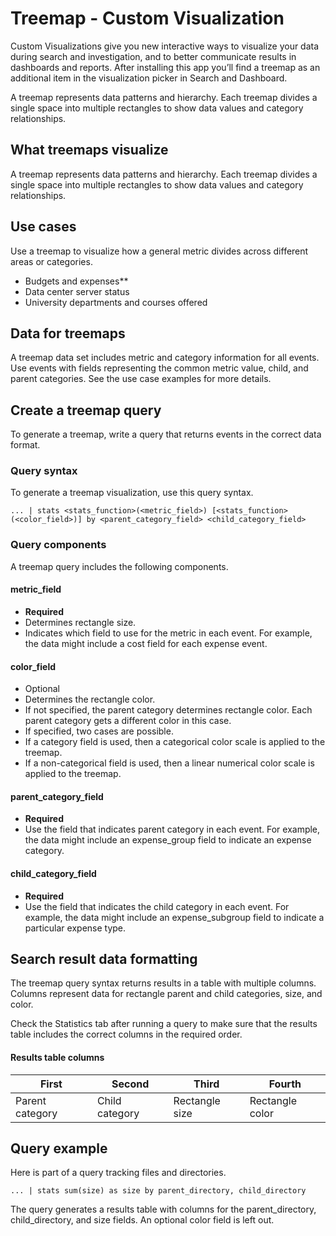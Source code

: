 # **Treemap - Custom Visualization**
Custom Visualizations give you new interactive ways to visualize your data during search and investigation, and to better communicate results in dashboards and reports. After installing this app you’ll find a treemap as an additional item in the visualization picker in Search and Dashboard.

A treemap represents data patterns and hierarchy. Each treemap divides a single space into multiple rectangles to show data values and category relationships.


## **What treemaps visualize**
A treemap represents data patterns and hierarchy. Each treemap divides a single space into multiple rectangles to show data values and category relationships.

## **Use cases**
Use a treemap to visualize how a general metric divides across different areas or categories.

- Budgets and expenses** 
- Data center server status
- University departments and courses offered

## **Data for treemaps** 
A treemap data set includes metric and category information for all events. Use events with fields representing the common metric value, child, and parent categories.
See the use case examples for more details.


## **Create a treemap query**
To generate a treemap, write a query that returns events in the correct data format.

### Query syntax
To generate a treemap visualization, use this query syntax.

```
... | stats <stats_function>(<metric_field>) [<stats_function>(<color_field>)] by <parent_category_field> <child_category_field>
```

### Query components
A treemap query includes the following components.

#### metric_field
- **Required**
- Determines rectangle size.
- Indicates which field to use for the metric in each event. For example, the data might include a cost field for each expense event.

#### color_field
- Optional
- Determines the rectangle color.
- If not specified, the parent category determines rectangle color. Each parent category gets a different color in this case.
- If specified, two cases are possible.
 - If a category field is used, then a categorical color scale is applied to the treemap.
 - If a non-categorical field is used, then a linear numerical color scale is applied to the treemap.

#### parent_category_field
- **Required**
- Use the field that indicates parent category in each event. For example, the data might include an expense_group field to indicate an expense category.

#### child_category_field
- **Required**
- Use the field that indicates the child category in each event. For example, the data might include an expense_subgroup field to indicate a particular expense type.


## **Search result data formatting**
The treemap query syntax returns results in a table with multiple columns. Columns represent data for rectangle parent and child categories, size, and color.

Check the Statistics tab after running a query to make sure that the results table includes the correct columns in the required order.

#### Results table columns
| First | Second | Third | Fourth |
|---|---|---|---|
| Parent category | Child category | Rectangle size | Rectangle color |

## **Query example**
Here is part of a query tracking files and directories.
```
... | stats sum(size) as size by parent_directory, child_directory
```
The query generates a results table with columns for the parent_directory, child_directory, and size fields. An optional color field is left out.

